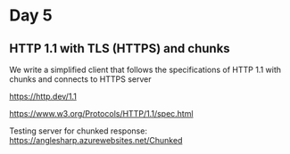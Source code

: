 # Day 5

## HTTP 1.1 with TLS (HTTPS) and chunks

We write a simplified client that follows the specifications of HTTP 1.1 with chunks and connects to HTTPS server

https://http.dev/1.1

https://www.w3.org/Protocols/HTTP/1.1/spec.html

Testing server for chunked response: https://anglesharp.azurewebsites.net/Chunked
